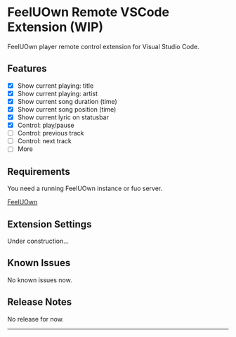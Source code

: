 # FeelUOwn Remote VSCode Extension (WIP)

FeelUOwn player remote control extension for Visual Studio Code.

## Features

- [x] Show current playing: title  
- [x] Show current playing: artist  
- [x] Show current song duration (time)  
- [x] Show current song position (time)  
- [x] Show current lyric on statusbar  
- [x] Control: play/pause  
- [ ] Control: previous track  
- [ ] Control: next track  
- [ ] More  

## Requirements

You need a running FeelUOwn instance or fuo server.

[FeelUOwn](https://github.com/cosven/FeelUOwn)

## Extension Settings

Under construction...

<!-- * `myExtension.enable`: enable/disable this extension
* `myExtension.thing`: set to `blah` to do something -->

## Known Issues

No known issues now.

## Release Notes

No release for now.

----------------------------------------------------------------------------------------------
